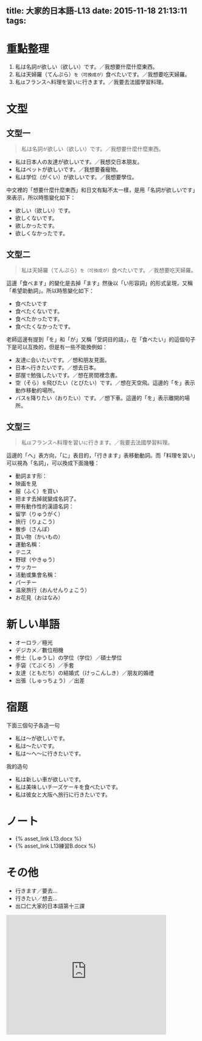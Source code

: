 title: 大家的日本語-L13
date: 2015-11-18 21:13:11
tags:
---
# 重點整理

1. 私は名詞`が`欲しい（欲しい）です。／我想要什麼什麼東西。
2. 私は天婦羅（てんぷら）`を（可換成が）`食べたいです。／我想要吃天婦羅。
3. 私`は`フランス`へ`料理を習い`に`行きます。／我要去法國學習料理。

<!-- more -->

# 文型

## 文型一

> 私は名詞`が`欲しい（欲しい）です。／我想要什麼什麼東西。

+ 私は日本人の友達が欲しいです。／我想交日本朋友。
+ 私はペットが欲しいです。／我想要養寵物。
+ 私は学位（がくい）が欲しいです。／我想要學位。

中文裡的「想要什麼什麼東西」和日文有點不太一樣，是用「名詞が欲しいです」來表示，所以時態變化如下：

+ 欲しい（欲しい）です。
+ 欲しくないです。
+ 欲しかったです。
+ 欲しくなかったです。

## 文型二

> 私は天婦羅（てんぷら）`を（可換成が）`食べたいです。／我想要吃天婦羅。

這邊「食べます」的變化是去掉「ます」然後以「い形容詞」的形式呈現，又稱「希望助動詞」。所以時態變化如下：

+ 食べたいです
+ 食べたくないです。
+ 食べたかったです。
+ 食べたくなかったです。

老師這邊有提到「を」和「が」又稱「受詞目的語」，在「食べたい」的這個句子下是可以互換的，但是有一些不能換例如：

+ 友達`に`会いたいです。／想和朋友見面。
+ 日本`へ`行きたいです。／想去日本。
+ 部屋`で`勉強したいです。／想在房間裡念書。
+ 空（そら）`を`飛びたい（とびたい）です。／想在天空飛。這邊的「を」表示動作移動的場所。
+ バス`を`降りたい（おりたい）です。／想下車。這邊的「を」表示離開的場所。

## 文型三

> 私`は`フランス`へ`料理を習い`に`行きます。／我要去法國學習料理。

這邊的「へ」表方向，「に」表目的，「行きます」表移動動詞。而「料理を習い」可以視為「名詞」，可以換成下面幾種：

+ 動詞ます形：
 + 映画を見
 + 服（ふく）を買い
 + 把ます去掉就變成名詞了。
+ 帶有動作性的漢語名詞：
 + 留学（りゅうがく）
 + 旅行（りょこう）
 + 散歩（さんぽ）
 + 買い物（かいもの）
+ 運動名稱：
 + テニス
 + 野球（やきゅう）
 + サッカー
+ 活動或集會名稱：
 + パーチー
 + 温泉旅行（おんせんりょこう）
 + お花見（おはなみ）

# 新しい単語

+ オーロラ／極光
+ デジカメ／數位相機
+ 修士（しゅうし）の学位（学位）／碩士學位
+ 手袋（てぶくろ）／手套
+ 友達（ともだち）の結婚式（けっこんしき）／朋友的婚禮
+ 出張（しゅっちょう）／出差

# 宿題

下面三個句子各造一句

+ 私は〜が欲しいです。
+ 私は〜たいです。
+ 私は〜へ〜に行きたいです。

我的造句

+ 私は新しい車が欲しいです。
+ 私は美味しいチーズケーキを食べたいです。
+ 私は彼女と大阪へ旅行に行きたいです。

# ノート

+ {% asset_link L13.docx %}
+ {% asset_link L13練習B.docx %}

# その他

+ 行きます／要去…
+ 行きたい／想去…
+ 出口仁大家的日本語第十三課

<iframe width="420" height="315" src="https://www.youtube.com/embed/FtlBLop6k7k" frameborder="0" allowfullscreen></iframe>
